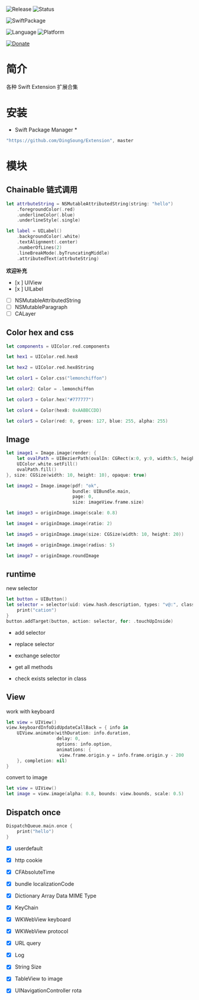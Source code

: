 ![Release](https://img.shields.io/github/release/DingSoung/Extension.svg)
![Status](https://travis-ci.org/DingSoung/Extension.svg?branch=master)

![SwiftPackage](https://img.shields.io/badge/SwiftPackage-compatible-E66848.svg?style=flat)

![Language](https://img.shields.io/badge/Swift-5-FFAC45.svg?style=flat)
![Platform](http://img.shields.io/badge/Platform-iOS|tvOS|macOS|watchOS-E9C2BD.svg?style=flat)

[![Donate](https://img.shields.io/badge/Donate-PayPal-9EA59D.svg)](https://paypal.me/DingSongwen)

# 简介

 各种 Swift Extension  扩展合集

# 安装

* Swift Package Manager *

```swift
"https://github.com/DingSoung/Extension", master
```

# 模块

## Chainable 链式调用

```swift
let attrbuteString = NSMutableAttributedString(string: "hello")
    .foregroundColor(.red)
    .underlineColor(.blue)
    .underlineStyle(.single)

let label = UILabel()
    .backgroundColor(.white)
    .textAlignment(.center)
    .numberOfLines(2)
    .lineBreakMode(.byTruncatingMiddle)
    .attributedText(attrbuteString)
```

**欢迎补充**

- [x ] UIView
- [x ] UILabel
- [ ] NSMutableAttributedString
- [ ] NSMutableParagraph
- [ ] CALayer

## Color hex and css 

```swift
let components = UIColor.red.components

let hex1 = UIColor.red.hex8

let hex2 = UIColor.red.hex8String

let color1 = Color.css("lemonchiffon")

let color2: Color = .lemonchiffon

let color3 = Color.hex("#777777")

let color4 = Color(hex8: 0xAABBCCDD)

let color5 = Color(red: 0, green: 127, blue: 255, alpha: 255)
```

## Image

```swift
let image1 = Image.image(render: {
    let ovalPath = UIBezierPath(ovalIn: CGRect(x:0, y:0, width:5, height:5))
    UIColor.white.setFill()
    ovalPath.fill()
}, size: CGSize(width: 10, height: 10), opaque: true)

let image2 = Image.image(pdf: "ok",
                         bundle: UIBundle.main,
                         page: 0,
                         size: imageView.frame.size)

let image3 = originImage.image(scale: 0.8)

let image4 = originImage.image(ratio: 2)

let image5 = originImage.image(size: CGSize(width: 10, height: 20))

let image6 = originImage.image(radius: 5)

let image7 = originImage.roundImage
```

## runtime

new selector

```swift
let button = UIButton()
let selector = selector(uid: view.hash.description, types: "v@:", classes: [UIView.self]) {
    print("cation")
}
button.addTarget(button, action: selector, for: .touchUpInside)
```

* add selector

* replace selector

* exchange selector

* get all methods

* check exists selector in class

## View 

work with keyboard

```swift
let view = UIView()
view.keyboardInfoDidUpdateCallBack = { info in
    UIView.animate(withDuration: info.duration,
                   delay: 0,
                   options: info.option,
                   animations: {
                    view.frame.origin.y = info.frame.origin.y - 200
    }, completion: nil)
}
```

convert to image

```swift
let view = UIView()
let image = view.image(alpha: 0.8, bounds: view.bounds, scale: 0.5)
```

## Dispatch once

```swift
DispatchQueue.main.once {
	print("hello")
}
```

- [x] userdefault

- [x] http cookie

- [x] CFAbsoluteTime

- [x] bundle localizationCode

- [x] Dictionary Array Data MIME Type

- [x] KeyChain

- [x] WKWebView keyboard

- [x] WKWebView protocol

- [x] URL query

- [x] Log

- [x] String Size

- [x] TableView to image

- [x] UINavigationController rota

  


